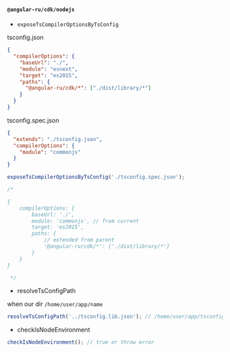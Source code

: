 #### `@angular-ru/cdk/nodejs`

- `exposeTsCompilerOptionsByTsConfig`

tsconfig.json

```json
{
  "compilerOptions": {
    "baseUrl": "./",
    "module": "esnext",
    "target": "es2015",
    "paths": {
      "@angular-ru/cdk/*": ["./dist/library/*"]
    }
  }
}
```

tsconfig.spec.json

```json
{
  "extends": "./tsconfig.json",
  "compilerOptions": {
    "module": "commonjs"
  }
}
```

```typescript
exposeTsCompilerOptionsByTsConfig('./tsconfig.spec.json');

/*

{
    compilerOptions: {
        baseUrl: './',
        module: 'commonjs', // from current
        target: 'es2015',
        paths: {
            // extended from parent
            '@angular-ru/cdk/*': ['./dist/library/*']
        }
    }
}

 */
```

- resolveTsConfigPath

when our dir `/home/user/app/name`

```typescript
resolveTsConfigPath('../tsconfig.lib.json'); // /home/user/app/tsconfig.lib.json
```

- checkIsNodeEnvironment

```typescript
checkIsNodeEnvironment(); // true or throw error
```
